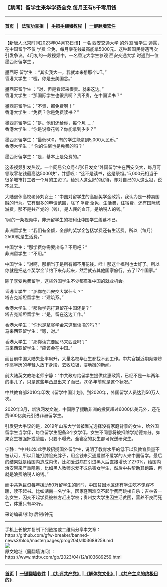 ### 【禁闻】留学生来华学费全免 每月还有5千零用钱
------------------------

#### [首页](https://github.com/gfw-breaker/banned-news3/blob/master/README.md) &nbsp;&nbsp;|&nbsp;&nbsp; [法轮功真相](https://github.com/begood0513/basic/blob/master/README.md)  &nbsp;&nbsp;|&nbsp;&nbsp; [手把手翻墙教程](https://github.com/gfw-breaker/guides/wiki)  &nbsp;&nbsp;|&nbsp;&nbsp; [一键翻墙软件](https://github.com/gfw-breaker/nogfw/blob/master/README.md)  



<hr/>






<div><div class="post_content" itemprop="articleBody">
 <p>
  【新唐人北京时间2023年04月13日讯】一名
  <ok href="https://www.ntdtv.com/gb/西安交通大学.htm">
   西安交通大学
  </ok>
  的外国
  <ok href="https://www.ntdtv.com/gb/留学生.htm">
   留学生
  </ok>
  透露，在中国留学不仅
  <ok href="https://www.ntdtv.com/gb/学费.htm">
   学费
  </ok>
  全免，每月零花钱最高能拿5000元。这种超国民待遇再次引发争议。4月初的一段视频中，一名香港大学生参观
  <ok href="https://www.ntdtv.com/gb/西安交通大学.htm">
   西安交通大学
  </ok>
  时遇到一位
  <ok href="https://www.ntdtv.com/gb/墨西哥留学生.htm">
   墨西哥留学生
  </ok>
  。
 </p>
 <p>
  墨西哥
  <ok href="https://www.ntdtv.com/gb/留学生.htm">
   留学生
  </ok>
  ：“其实我大一，我就本来想那个UT。”
  <br/>
  香港大学生：“喔，你是去美国念。”
 </p>
 <p>
  <ok href="https://www.ntdtv.com/gb/墨西哥留学生.htm">
   墨西哥留学生
  </ok>
  ：“对，但是看起来很贵。就来这边。”
  <br/>
  香港大学生：“那国际学生也很贵啊？贵不贵，在中国读书？”
 </p>
 <p>
  墨西哥留学生：“不贵，都免费啊！”
  <br/>
  香港大学生：“免费？你是免费读书？”
 </p>
 <p>
  墨西哥留学生：“是。他们还给你，每个月……”
  <br/>
  香港大学生：“你是说零花钱？你能拿到多少？”
 </p>
 <p>
  墨西哥留学生：“最低500，有的学生能拿到5,000人民币。”
  <br/>
  香港大学生：“ 你的住宿也是免费的吗？”
 </p>
 <p>
  墨西哥留学生：“是，基本上是免费的。”
 </p>
 <p>
  这条视频引发热议。一个网易公众号4月6日发文“外国留学生在西安交大，每月可领取零花钱最高达5000块”，并感叹：“这不是读书，这是祭祖。”5,000元相当于很多城市打工者一个月的工资了。给别人这么好的优待，却对自己的人这么狠，说不过去。
 </p>
 <p>
  大陆退休高校老师刘女士：“中国对留学生的高额奖学金政策，我认为是一种卖国贼的行为。它有很多的申请范围，除了
  <ok href="https://www.ntdtv.com/gb/学费.htm">
   学费
  </ok>
  全免，生活费，住宿费，还有国际旅游费。那不是共产党的（钱），是人民的血汗，是纳税人的钱。”
 </p>
 <p>
  1月的一条视频中，非洲留学生的福利让中国学生羡慕不已。
 </p>
 <p>
  非洲留学生：“我们有全额，全部的奖学金包括学费还有生活费。所以（每月）2500就是生活费。”
 </p>
 <p>
  中国学生：“那学费你需要出吗？不用吧？”
  <br/>
  非洲留学生：“不用。”
 </p>
 <p>
  中国学生：“对啊，那相当于是所有都不用花钱。哇！那这个福利也太好了。所以你就是把这个奖学金节约下来存起来，然后就去其他国家旅行。去了17个国家。”
 </p>
 <p>
  除了享受免费留学，这些外国学生不少都瞄准中国的就业机会。
 </p>
 <p>
  香港大学生：“那你在西安交大学什么？”
  <br/>
  塔吉克斯坦留学生：“建筑系。”
 </p>
 <p>
  香港大学生：“那你学完打算留在中国还是？”
  <br/>
  塔吉克斯坦留学生：“是，留在这边工作。”
 </p>
 <p>
  香港大学生：“你也是拿奖学金来这里读书的吗？”
  <br/>
  马来西亚留学生：“嗯，对。”
 </p>
 <p>
  香港大学生：“那你读完要回马来西亚吗？”
  <br/>
  马来西亚留学生：“应该会在中国。”
 </p>
 <p>
  而目前中国大陆失业率飙升，大量名校毕业生都找不到工作。中共官媒近期频繁炒作高学历的年轻人放下身段，去收垃圾，摆地摊的新闻。
 </p>
 <p>
  前大陆英文教培老师宁静：“中共政府给留学生提供优惠政策，已经不是一年两年的事儿了，只是这些年凸显出来了而已。20多年前就是这个状况。”
 </p>
 <p>
  中共教育部2010年印发《留学中国计划》，到2020年，外国留学人员达到50万人次。
 </p>
 <p>
  2020年3月，新浪网发文说，中国除了援助非洲的投资超过6000亿美元外，还花费600亿美元引进非洲留学生。
 </p>
 <p>
  引发更大争议的是，2019年山东大学曾被曝光选择没有家庭背景的女生，给外国留学生当学伴，每位留学生配备3个女学伴。女生不同意将被扣除学期德育分。如果女生被强奸或堕胎，只要不曝光，全寝室的女生都可保送研究生。
 </p>
 <p>
  宁静：“中共以如此手段招揽国外留学生，说明了教育水平的低下以及教育质量不被认可，所以只能打肿脸充胖子，用金钱来买通爱财不爱学的人来中国留学。最后的结果就是给国内造成内伤，比如爱滋病在引进黑人后直接增长了270%，给国内治安带来严重隐患，比如黑人教师求爱不成杀害女学生，然后中共帮助其跑路，再就是浪费纳税人的钱。”
 </p>
 <p>
  而中共耗巨资每年援助50万留学生的同时，中国贫困地区还有学生吃不饱穿不暖，读不起书。比如湖南一名学生，因家庭困难交不起学费而跳楼自杀；吉林省一名女生，因交不起学费被校方赶出学校；贵州女大学生因生活贫困，营养不良而死亡，体重只有43斤。
 </p>
 <p>
  采访编辑/李韵 后制/钟元
 </p>
 <div class="single_ad">
 </div>
</div>
</div>
<hr/>
手机上长按并复制下列链接或二维码分享本文章：<br/>
https://github.com/gfw-breaker/banned-news3/blob/master/pages/prog204/a103689259.md <br/>
<a href='https://github.com/gfw-breaker/banned-news3/blob/master/pages/prog204/a103689259.md'><img src='https://github.com/gfw-breaker/banned-news3/blob/master/pages/prog204/a103689259.md.png'/></a> <br/>
原文地址（需翻墙访问）：https://www.ntdtv.com/gb/2023/04/12/a103689259.html


------------------------
#### [首页](https://github.com/gfw-breaker/banned-news3/blob/master/README.md) &nbsp;|&nbsp; [一键翻墙软件](https://github.com/gfw-breaker/nogfw/blob/master/README.md) &nbsp;| [《九评共产党》](https://github.com/gfw-breaker/9ping.md/blob/master/README.md#九评之一评共产党是什么) | [《解体党文化》](https://github.com/gfw-breaker/jtdwh.md/blob/master/README.md) | [《共产主义的终极目的》](https://github.com/gfw-breaker/gczydzjmd.md/blob/master/README.md)


<img src='http://gfw-breaker.win/banned-news3/pages/prog204/a103689259.md' width='0px' height='0px'/>